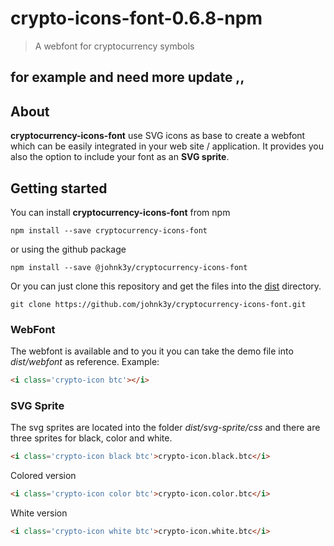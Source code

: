 # crypto-icons-font-0.6.8-npm

> A webfont for cryptocurrency symbols

## for example and need more update ,,

## About
**cryptocurrency-icons-font** use SVG icons as base to create a webfont which can be easily integrated in your web site / application. It provides you also the option to include your font as an **SVG sprite**.

## Getting started
You can install **cryptocurrency-icons-font** from npm

```
npm install --save cryptocurrency-icons-font
```

or using the github package

```
npm install --save @johnk3y/cryptocurrency-icons-font
```

Or you can just clone this repository and get the files into the [dist](https://github.com/johnk3y/cryptocurrency-icons-font/tree/master/dist) directory.
```
git clone https://github.com/johnk3y/cryptocurrency-icons-font.git
```

### WebFont
The webfont is available and to you it you can take the demo file into _dist/webfont_ as reference. Example:
```html
<i class='crypto-icon btc'></i>
```

### SVG Sprite
The svg sprites are located into the folder _dist/svg-sprite/css_ and there are three sprites for black, color and white.
```html
<i class='crypto-icon black btc'>crypto-icon.black.btc</i>
```
Colored version
```html
<i class='crypto-icon color btc'>crypto-icon.color.btc</i>
```
White version
```html
<i class='crypto-icon white btc'>crypto-icon.white.btc</i>
```

